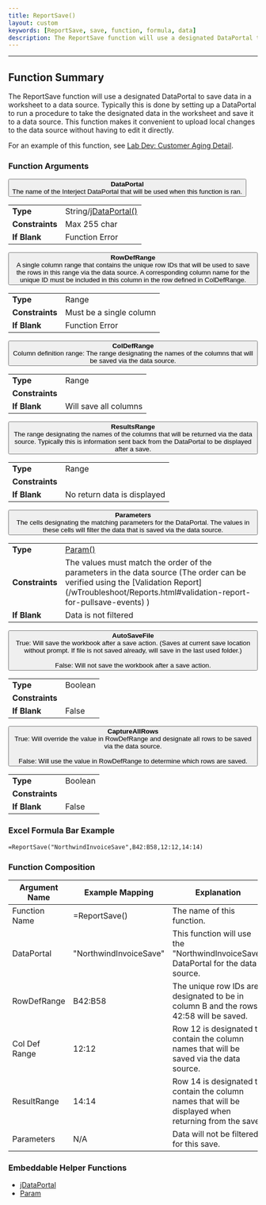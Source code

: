 ```yaml
---
title: ReportSave()
layout: custom
keywords: [ReportSave, save, function, formula, data]
description: The ReportSave function will use a designated DataPortal to save data in a worksheet to a data source.
---
```

* * *

##  Function Summary

The ReportSave function will use a designated DataPortal to save data in a worksheet to a data source. Typically this is done by setting up a DataPortal to run a procedure to take the designated data in the worksheet and save it to a data source. This function makes it convenient to upload local changes to the data source without having to edit it directly.

For an example of this function, see [Lab Dev: Customer Aging Detail](/wGetStarted/L-Dev-CustomerCreditSave.html).

###  Function Arguments

<button class="collapsible-parameter">**DataPortal**<br>The name of the Interject DataPortal that will be used when this function is ran.</button>
<div markdown="1" class="panel-parameter">
<table>
  <tbody>
    <tr>
		<td class="pph"><b>Type</b></td>
		<td>String/<a href="https://docs.gointerject.com/wIndex/jDataPortal.html">jDataPortal()</a></td>
    </tr>
    <tr>
		<td class="pph"><b>Constraints</b></td>
		<td>Max 255 char</td>
    </tr>
    <tr>
		<td class="pph"><b>If Blank</b></td>
		<td>Function Error</td>
    </tr>
  </tbody>
</table>
</div>

<button class="collapsible-parameter">**RowDefRange**<br>A single column range that contains the unique row IDs that will be used to save the rows in this range via the data source. A corresponding column name for the unique ID must be included in this column in the row defined in ColDefRange.</button>
<div markdown="1" class="panel-parameter">
<table>
  <tbody>
    <tr>
		<td class="pph"><b>Type</b></td>
		<td>Range</td>
    </tr>
    <tr>
		<td class="pph"><b>Constraints</b></td>
		<td>Must be a single column</td>
    </tr>
    <tr>
		<td class="pph"><b>If Blank</b></td>
		<td>Function Error</td>
    </tr>
  </tbody>
</table>
</div>

<button class="collapsible-parameter">**ColDefRange**<br>Column definition range: The range designating the names of the columns that will be saved via the data source.</button>
<div markdown="1" class="panel-parameter">
<table>
  <tbody>
    <tr>
		<td class="pph"><b>Type</b></td>
		<td>Range</td>
    </tr>
    <tr>
		<td class="pph"><b>Constraints</b></td>
		<td></td>
    </tr>
    <tr>
		<td class="pph"><b>If Blank</b></td>
		<td>Will save all columns</td>
    </tr>
  </tbody>
</table>
</div>

<button class="collapsible-parameter">**ResultsRange**<br>The range designating the names of the columns that will be returned via the data source. Typically this is information sent back from the DataPortal to be displayed after a save.</button>
<div markdown="1" class="panel-parameter">
<table>
  <tbody>
    <tr>
		<td class="pph"><b>Type</b></td>
		<td>Range</td>
    </tr>
    <tr>
		<td class="pph"><b>Constraints</b></td>
		<td></td>
    </tr>
    <tr>
		<td class="pph"><b>If Blank</b></td>
		<td>No return data is displayed</td>
    </tr>
  </tbody>
</table>
</div>

<button class="collapsible-parameter">**Parameters**<br>The cells designating the matching parameters for the DataPortal. The values in these cells will filter the data that is saved via the data source.</button>
<div markdown="1" class="panel-parameter">
<table>
  <tbody>
    <tr>
		<td class="pph"><b>Type</b></td>
		<td><a href="https://docs.gointerject.com/wIndex/Param.html">Param()</a></td>
    </tr>
    <tr>
		<td class="pph"><b>Constraints</b></td>
		<td>The values must match the order of the parameters in the data source (The order can be verified using the [Validation Report](/wTroubleshoot/Reports.html#validation-report-for-pullsave-events) )</td>
    </tr>
    <tr>
		<td class="pph"><b>If Blank</b></td>
		<td>Data is not filtered</td>
    </tr>
  </tbody>
</table>
</div>

<button class="collapsible-parameter">**AutoSaveFile**<br>True: Will save the workbook after a save action. (Saves at current save location without prompt. If file is not saved already, will save in the last used folder.)<br><br>False: Will not save the workbook after a save action.</button>
<div markdown="1" class="panel-parameter">
<table>
  <tbody>
    <tr>
		<td class="pph"><b>Type</b></td>
		<td>Boolean</td>
    </tr>
    <tr>
		<td class="pph"><b>Constraints</b></td>
		<td></td>
    </tr>
    <tr>
		<td class="pph"><b>If Blank</b></td>
		<td>False</td>
    </tr>
  </tbody>
</table>
</div>

<button class="collapsible-parameter">**CaptureAllRows**<br>True: Will override the value in RowDefRange and designate all rows to be saved via the data source.<br><br>False: Will use the value in RowDefRange to determine which rows are saved.</button>
<div markdown="1" class="panel-parameter">
<table>
  <tbody>
    <tr>
		<td class="pph"><b>Type</b></td>
		<td>Boolean</td>
    </tr>
    <tr>
		<td class="pph"><b>Constraints</b></td>
		<td></td>
    </tr>
    <tr>
		<td class="pph"><b>If Blank</b></td>
		<td>False</td>
    </tr>
  </tbody>
</table>
</div>

###  Excel Formula Bar Example

```Excel
=ReportSave("NorthwindInvoiceSave",B42:B58,12:12,14:14)
```

###  Function Composition

| Argument Name  |  Example Mapping  |  Explanation   |  
|------|------|------|
|  Function Name  |  =ReportSave()  |  The name of this function.  |  
|  DataPortal  |  "NorthwindInvoiceSave"  |  This function will use the "NorthwindInvoiceSave" DataPortal for the data source.  |  
|  RowDefRange  |  B42:B58  |  The unique row IDs are designated to be in column B and the rows 42:58 will be saved.  |  
|  Col Def Range  |  12:12  |  Row 12 is designated to contain the column names that will be saved via the data source.  |  
|  ResultRange  |  14:14  |  Row 14 is designated to contain the column names that will be displayed when returning from the save.  |  
|  Parameters  |  N/A  |  Data will not be filtered for this save.  |  

###  Embeddable Helper Functions

* [jDataPortal](/wIndex/jDataPortal.html)
* [Param](Param.html)
